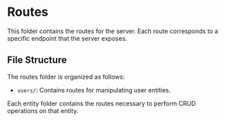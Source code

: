 # Routes

This folder contains the routes for the server. Each route corresponds to a specific endpoint that the server exposes.

## File Structure

The routes folder is organized as follows:

- `users/`: Contains routes for manipulating user entities.

Each entity folder contains the routes necessary to perform CRUD operations on that entity.
